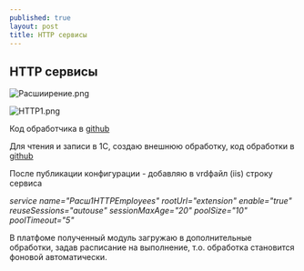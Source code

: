 ```yaml
---
published: true
layout: post
title: HTTP сервисы
---
```

## HTTP сервисы 
 
![Расшиирение.png]({{site.baseurl}}/images/HTTPСервисы/Расшиирение.png)

![HTTP1.png]({{site.baseurl}}/images/HTTPСервисы/HTTP1.png)

Код обработчика в [github](https://github.com/IMbrera/onecpractic/blob/main/json/Http%20%D1%81%D0%B5%D1%80%D0%B2%D0%B8%D1%81%D1%8B/GET/employees.txt)

Для чтения и записи в 1С, создаю внешнюю обработку, код обработки в [github](https://github.com/IMbrera/onecpractic/blob/main/json/%D0%9E%D0%B1%D0%BC%D0%B5%D0%BD/%D0%A0%D0%B5%D0%B7%D1%83%D0%BB%D1%8C%D1%82%D0%B0%D1%82.txt)

После публикации конфигурации - добавляю в vrdфайл (iis) строку сервиса

_service name="Расш1HTTPEmployees"
				rootUrl="extension"
				enable="true"
				reuseSessions="autouse"
				sessionMaxAge="20"
				poolSize="10"
				poolTimeout="5"_
                
                
В платфоме полученный модуль загружаю в дополнительные обработки, задав расписание на выполнение, т.о. обработка становится фоновой автоматически. 